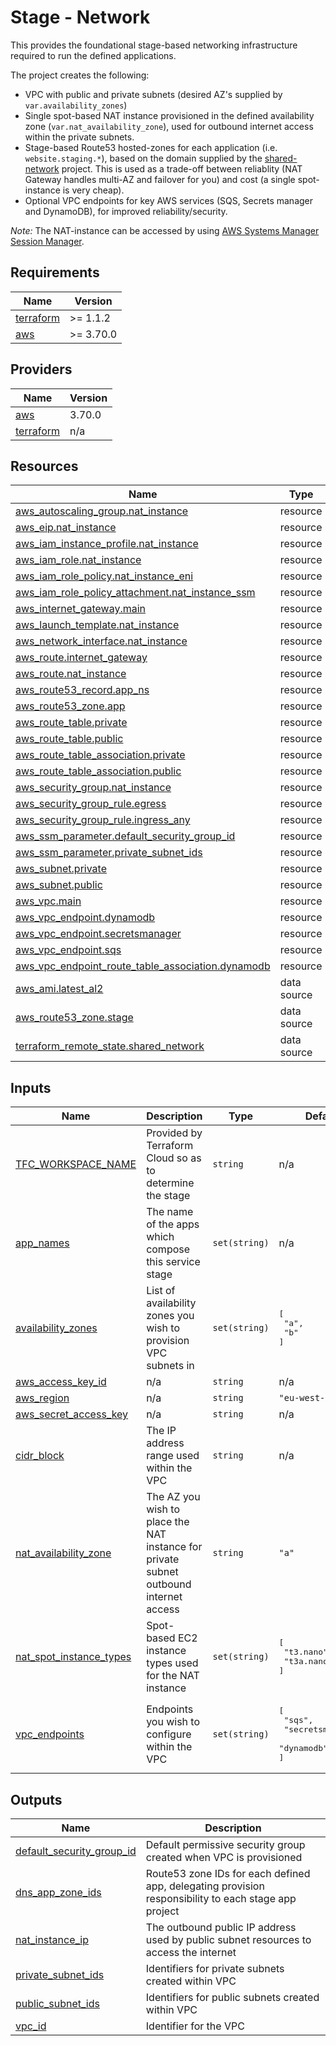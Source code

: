 # Stage - Network

This provides the foundational stage-based networking infrastructure required to run the defined applications.

The project creates the following:

- VPC with public and private subnets (desired AZ's supplied by `var.availability_zones`)
- Single spot-based NAT instance provisioned in the defined availability zone (`var.nat_availability_zone`), used for outbound internet access within the private subnets.
- Stage-based Route53 hosted-zones for each application (i.e. `website.staging.*`), based on the domain supplied by the [shared-network](../../shared/network) project. This is used as a trade-off between reliablity (NAT Gateway handles multi-AZ and failover for you) and cost (a single spot-instance is very cheap).
- Optional VPC endpoints for key AWS services (SQS, Secrets manager and DynamoDB), for improved reliability/security.

_Note:_ The NAT-instance can be accessed by using [AWS Systems Manager Session Manager](https://docs.aws.amazon.com/systems-manager/latest/userguide/session-manager.html).

<!-- BEGIN_TF_DOCS -->
## Requirements

| Name | Version |
|------|---------|
| <a name="requirement_terraform"></a> [terraform](#requirement\_terraform) | >= 1.1.2 |
| <a name="requirement_aws"></a> [aws](#requirement\_aws) | >= 3.70.0 |

## Providers

| Name | Version |
|------|---------|
| <a name="provider_aws"></a> [aws](#provider\_aws) | 3.70.0 |
| <a name="provider_terraform"></a> [terraform](#provider\_terraform) | n/a |

## Resources

| Name | Type |
|------|------|
| [aws_autoscaling_group.nat_instance](https://registry.terraform.io/providers/hashicorp/aws/latest/docs/resources/autoscaling_group) | resource |
| [aws_eip.nat_instance](https://registry.terraform.io/providers/hashicorp/aws/latest/docs/resources/eip) | resource |
| [aws_iam_instance_profile.nat_instance](https://registry.terraform.io/providers/hashicorp/aws/latest/docs/resources/iam_instance_profile) | resource |
| [aws_iam_role.nat_instance](https://registry.terraform.io/providers/hashicorp/aws/latest/docs/resources/iam_role) | resource |
| [aws_iam_role_policy.nat_instance_eni](https://registry.terraform.io/providers/hashicorp/aws/latest/docs/resources/iam_role_policy) | resource |
| [aws_iam_role_policy_attachment.nat_instance_ssm](https://registry.terraform.io/providers/hashicorp/aws/latest/docs/resources/iam_role_policy_attachment) | resource |
| [aws_internet_gateway.main](https://registry.terraform.io/providers/hashicorp/aws/latest/docs/resources/internet_gateway) | resource |
| [aws_launch_template.nat_instance](https://registry.terraform.io/providers/hashicorp/aws/latest/docs/resources/launch_template) | resource |
| [aws_network_interface.nat_instance](https://registry.terraform.io/providers/hashicorp/aws/latest/docs/resources/network_interface) | resource |
| [aws_route.internet_gateway](https://registry.terraform.io/providers/hashicorp/aws/latest/docs/resources/route) | resource |
| [aws_route.nat_instance](https://registry.terraform.io/providers/hashicorp/aws/latest/docs/resources/route) | resource |
| [aws_route53_record.app_ns](https://registry.terraform.io/providers/hashicorp/aws/latest/docs/resources/route53_record) | resource |
| [aws_route53_zone.app](https://registry.terraform.io/providers/hashicorp/aws/latest/docs/resources/route53_zone) | resource |
| [aws_route_table.private](https://registry.terraform.io/providers/hashicorp/aws/latest/docs/resources/route_table) | resource |
| [aws_route_table.public](https://registry.terraform.io/providers/hashicorp/aws/latest/docs/resources/route_table) | resource |
| [aws_route_table_association.private](https://registry.terraform.io/providers/hashicorp/aws/latest/docs/resources/route_table_association) | resource |
| [aws_route_table_association.public](https://registry.terraform.io/providers/hashicorp/aws/latest/docs/resources/route_table_association) | resource |
| [aws_security_group.nat_instance](https://registry.terraform.io/providers/hashicorp/aws/latest/docs/resources/security_group) | resource |
| [aws_security_group_rule.egress](https://registry.terraform.io/providers/hashicorp/aws/latest/docs/resources/security_group_rule) | resource |
| [aws_security_group_rule.ingress_any](https://registry.terraform.io/providers/hashicorp/aws/latest/docs/resources/security_group_rule) | resource |
| [aws_ssm_parameter.default_security_group_id](https://registry.terraform.io/providers/hashicorp/aws/latest/docs/resources/ssm_parameter) | resource |
| [aws_ssm_parameter.private_subnet_ids](https://registry.terraform.io/providers/hashicorp/aws/latest/docs/resources/ssm_parameter) | resource |
| [aws_subnet.private](https://registry.terraform.io/providers/hashicorp/aws/latest/docs/resources/subnet) | resource |
| [aws_subnet.public](https://registry.terraform.io/providers/hashicorp/aws/latest/docs/resources/subnet) | resource |
| [aws_vpc.main](https://registry.terraform.io/providers/hashicorp/aws/latest/docs/resources/vpc) | resource |
| [aws_vpc_endpoint.dynamodb](https://registry.terraform.io/providers/hashicorp/aws/latest/docs/resources/vpc_endpoint) | resource |
| [aws_vpc_endpoint.secretsmanager](https://registry.terraform.io/providers/hashicorp/aws/latest/docs/resources/vpc_endpoint) | resource |
| [aws_vpc_endpoint.sqs](https://registry.terraform.io/providers/hashicorp/aws/latest/docs/resources/vpc_endpoint) | resource |
| [aws_vpc_endpoint_route_table_association.dynamodb](https://registry.terraform.io/providers/hashicorp/aws/latest/docs/resources/vpc_endpoint_route_table_association) | resource |
| [aws_ami.latest_al2](https://registry.terraform.io/providers/hashicorp/aws/latest/docs/data-sources/ami) | data source |
| [aws_route53_zone.stage](https://registry.terraform.io/providers/hashicorp/aws/latest/docs/data-sources/route53_zone) | data source |
| [terraform_remote_state.shared_network](https://registry.terraform.io/providers/hashicorp/terraform/latest/docs/data-sources/remote_state) | data source |

## Inputs

| Name | Description | Type | Default | Required |
|------|-------------|------|---------|:--------:|
| <a name="input_TFC_WORKSPACE_NAME"></a> [TFC\_WORKSPACE\_NAME](#input\_TFC\_WORKSPACE\_NAME) | Provided by Terraform Cloud so as to determine the stage | `string` | n/a | yes |
| <a name="input_app_names"></a> [app\_names](#input\_app\_names) | The name of the apps which compose this service stage | `set(string)` | n/a | yes |
| <a name="input_availability_zones"></a> [availability\_zones](#input\_availability\_zones) | List of availability zones you wish to provision VPC subnets in | `set(string)` | <pre>[<br>  "a",<br>  "b"<br>]</pre> | no |
| <a name="input_aws_access_key_id"></a> [aws\_access\_key\_id](#input\_aws\_access\_key\_id) | n/a | `string` | n/a | yes |
| <a name="input_aws_region"></a> [aws\_region](#input\_aws\_region) | n/a | `string` | `"eu-west-1"` | no |
| <a name="input_aws_secret_access_key"></a> [aws\_secret\_access\_key](#input\_aws\_secret\_access\_key) | n/a | `string` | n/a | yes |
| <a name="input_cidr_block"></a> [cidr\_block](#input\_cidr\_block) | The IP address range used within the VPC | `string` | n/a | yes |
| <a name="input_nat_availability_zone"></a> [nat\_availability\_zone](#input\_nat\_availability\_zone) | The AZ you wish to place the NAT instance for private subnet outbound internet access | `string` | `"a"` | no |
| <a name="input_nat_spot_instance_types"></a> [nat\_spot\_instance\_types](#input\_nat\_spot\_instance\_types) | Spot-based EC2 instance types used for the NAT instance | `set(string)` | <pre>[<br>  "t3.nano",<br>  "t3a.nano"<br>]</pre> | no |
| <a name="input_vpc_endpoints"></a> [vpc\_endpoints](#input\_vpc\_endpoints) | Endpoints you wish to configure within the VPC | `set(string)` | <pre>[<br>  "sqs",<br>  "secretsmanager",<br>  "dynamodb"<br>]</pre> | no |

## Outputs

| Name | Description |
|------|-------------|
| <a name="output_default_security_group_id"></a> [default\_security\_group\_id](#output\_default\_security\_group\_id) | Default permissive security group created when VPC is provisioned |
| <a name="output_dns_app_zone_ids"></a> [dns\_app\_zone\_ids](#output\_dns\_app\_zone\_ids) | Route53 zone IDs for each defined app, delegating provision responsibility to each stage app project |
| <a name="output_nat_instance_ip"></a> [nat\_instance\_ip](#output\_nat\_instance\_ip) | The outbound public IP address used by public subnet resources to access the internet |
| <a name="output_private_subnet_ids"></a> [private\_subnet\_ids](#output\_private\_subnet\_ids) | Identifiers for private subnets created within VPC |
| <a name="output_public_subnet_ids"></a> [public\_subnet\_ids](#output\_public\_subnet\_ids) | Identifiers for public subnets created within VPC |
| <a name="output_vpc_id"></a> [vpc\_id](#output\_vpc\_id) | Identifier for the VPC |
<!-- END_TF_DOCS -->
